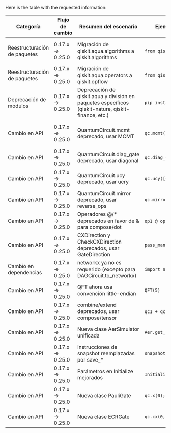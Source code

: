 Here is the table with the requested information:

| Categoría | Flujo de cambio | Resumen del escenario | Ejemplo de código en versión de origen | Ejemplo de código en versión de destino | Grado de dificultad | Grado de afectación (SE/QSE) | Referencia |
|-----------|------------------|-----------------------|----------------------------------------|-----------------------------------------|----------------------|-----------------------------|------------|
| Reestructuración de paquetes | 0.17.x → 0.25.0 | Migración de qiskit.aqua.algorithms a qiskit.algorithms | `from qiskit.aqua.algorithms import VQE` | `from qiskit.algorithms import VQE` | Baja | QSE (Cambio en ubicación de APIs fundamentales) | [Qiskit 0.25 RN](https://docs.quantum.ibm.com/api/qiskit/release-notes/0.25) |
| Reestructuración de paquetes | 0.17.x → 0.25.0 | Migración de qiskit.aqua.operators a qiskit.opflow | `from qiskit.aqua.operators import PauliOp` | `from qiskit.opflow import PauliOp` | Baja | QSE (Cambio en ubicación de operadores) | [Qiskit 0.25 RN](https://docs.quantum.ibm.com/api/qiskit/release-notes/0.25) |
| Deprecación de módulos | 0.17.x → 0.25.0 | Deprecación de qiskit.aqua y división en paquetes específicos (qiskit-nature, qiskit-finance, etc.) | `pip install qiskit-aqua` | `pip install qiskit-nature qiskit-finance` | Moderada | QSE (Reorganización de funcionalidades) | [Migration Guide](https://docs.quantum.ibm.com/migration-guides) |
| Cambio en API | 0.17.x → 0.25.0 | QuantumCircuit.mcmt deprecado, usar MCMT | `qc.mcmt(ZGate(), [0,1,2], [3,4])` | `from qiskit.circuit.library import MCMT; qc.compose(MCMT(ZGate(), 3, 2), range(5))` | Baja | QSE (Sustitución de método por clase) | [Qiskit 0.25 RN](https://docs.quantum.ibm.com/api/qiskit/release-notes/0.25) |
| Cambio en API | 0.17.x → 0.25.0 | QuantumCircuit.diag_gate deprecado, usar diagonal | `qc.diag_gate([1, -1], [0])` | `qc.diagonal([1, -1], [0])` | Baja | QSE (Renombrado de método) | [Qiskit 0.25 RN](https://docs.quantum.ibm.com/api/qiskit/release-notes/0.25) |
| Cambio en API | 0.17.x → 0.25.0 | QuantumCircuit.ucy deprecado, usar ucry | `qc.ucy([0,1], [2])` | `qc.ucry([0,1], [2])` | Baja | QSE (Renombrado de método) | [Qiskit 0.25 RN](https://docs.quantum.ibm.com/api/qiskit/release-notes/0.25) |
| Cambio en API | 0.17.x → 0.25.0 | QuantumCircuit.mirror deprecado, usar reverse_ops | `qc.mirror()` | `qc.reverse_ops()` | Baja | QSE (Cambio semántico en operación) | [Qiskit 0.25 RN](https://docs.quantum.ibm.com/api/qiskit/release-notes/0.25) |
| Cambio en API | 0.17.x → 0.25.0 | Operadores @/* deprecados en favor de & para compose/dot | `op1 @ op2`, `op1 * op2` | `op1 & op2`, `op1.dot(op2)` | Baja | QSE (Cambio en operadores) | [Qiskit 0.25 RN](https://docs.quantum.ibm.com/api/qiskit/release-notes/0.25) |
| Cambio en API | 0.17.x → 0.25.0 | CXDirection y CheckCXDirection deprecados, usar GateDirection | `pass_manager.append(CXDirection(coupling_map))` | `pass_manager.append(GateDirection(coupling_map))` | Baja | QSE (Generalización de passes) | [Qiskit 0.25 RN](https://docs.quantum.ibm.com/api/qiskit/release-notes/0.25) |
| Cambio en dependencias | 0.17.x → 0.25.0 | networkx ya no es requerido (excepto para DAGCircuit.to_networkx) | `import networkx` | Instalación opcional | Nula | SE (Cambio en dependencias) | [Qiskit 0.25 RN](https://docs.quantum.ibm.com/api/qiskit/release-notes/0.25) |
| Cambio en API | 0.17.x → 0.25.0 | QFT ahora usa convención little-endian | `QFT(5)` | `QFT(5).reverse_bits()` | Moderada | QSE (Cambio en convención) | [Qiskit 0.25 RN](https://docs.quantum.ibm.com/api/qiskit/release-notes/0.25) |
| Cambio en API | 0.17.x → 0.25.0 | combine/extend deprecados, usar compose/tensor | `qc1 + qc2`, `qc1 += qc2` | `qc1.compose(qc2)`, `qc1.tensor(qc2)` | Moderada | QSE (Cambio en operaciones de circuitos) | [Qiskit 0.25 RN](https://docs.quantum.ibm.com/api/qiskit/release-notes/0.25) |
| Cambio en API | 0.17.x → 0.25.0 | Nueva clase AerSimulator unificada | `Aer.get_backend('qasm_simulator')` | `Aer.get_backend('aer_simulator')` | Baja | QSE (Unificación de backends) | [Aer 0.8 RN](https://docs.quantum.ibm.com/api/qiskit/release-notes/0.25) |
| Cambio en API | 0.17.x → 0.25.0 | Instrucciones de snapshot reemplazadas por save_* | `snapshot_statevector` | `save_statevector` | Baja | QSE (Nuevas instrucciones) | [Aer 0.8 RN](https://docs.quantum.ibm.com/api/qiskit/release-notes/0.25) |
| Cambio en API | 0.17.x → 0.25.0 | Parámetros en Initialize mejorados | `Initialize([1,0])` | `Initialize("1")` o `Initialize(1)` | Baja | QSE (Nuevas capacidades) | [Qiskit 0.25 RN](https://docs.quantum.ibm.com/api/qiskit/release-notes/0.25) |
| Cambio en API | 0.17.x → 0.25.0 | Nueva clase PauliGate | `qc.x(0); qc.y(1)` | `qc.append(Pauli('XY'), [0,1])` | Baja | QSE (Nueva clase de compuerta) | [Qiskit 0.25 RN](https://docs.quantum.ibm.com/api/qiskit/release-notes/0.25) |
| Cambio en API | 0.17.x → 0.25.0 | Nueva clase ECRGate | `qc.cx(0,1)` | `qc.ecr(0,1)` | Moderada | QSE (Nueva compuerta nativa) | [Qiskit 0.25 RN](https://docs.quantum.ibm.com/api/qiskit/release-notes/0.25) |